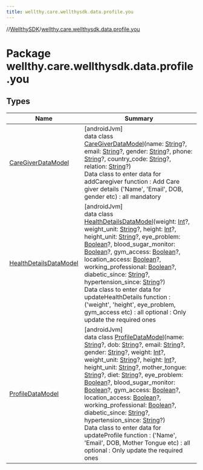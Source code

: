```yaml
---
title: wellthy.care.wellthysdk.data.profile.you
---
```

//[WellthySDK](../../index.html)/[wellthy.care.wellthysdk.data.profile.you](index.html)



# Package wellthy.care.wellthysdk.data.profile.you



## Types


| Name | Summary |
|---|---|
| [CareGiverDataModel](-care-giver-data-model/index.html) | [androidJvm]<br>data class [CareGiverDataModel](-care-giver-data-model/index.html)(name: [String](https://kotlinlang.org/api/latest/jvm/stdlib/kotlin/-string/index.html)?, email: [String](https://kotlinlang.org/api/latest/jvm/stdlib/kotlin/-string/index.html)?, gender: [String](https://kotlinlang.org/api/latest/jvm/stdlib/kotlin/-string/index.html)?, phone: [String](https://kotlinlang.org/api/latest/jvm/stdlib/kotlin/-string/index.html)?, country_code: [String](https://kotlinlang.org/api/latest/jvm/stdlib/kotlin/-string/index.html)?, relation: [String](https://kotlinlang.org/api/latest/jvm/stdlib/kotlin/-string/index.html)?)<br>Data class to enter data for addCaregiver function : Add Care giver details ('Name', 'Email', DOB, gender etc) : all mandatory |
| [HealthDetailsDataModel](-health-details-data-model/index.html) | [androidJvm]<br>data class [HealthDetailsDataModel](-health-details-data-model/index.html)(weight: [Int](https://kotlinlang.org/api/latest/jvm/stdlib/kotlin/-int/index.html)?, weight_unit: [String](https://kotlinlang.org/api/latest/jvm/stdlib/kotlin/-string/index.html)?, height: [Int](https://kotlinlang.org/api/latest/jvm/stdlib/kotlin/-int/index.html)?, height_unit: [String](https://kotlinlang.org/api/latest/jvm/stdlib/kotlin/-string/index.html)?, eye_problem: [Boolean](https://kotlinlang.org/api/latest/jvm/stdlib/kotlin/-boolean/index.html)?, blood_sugar_monitor: [Boolean](https://kotlinlang.org/api/latest/jvm/stdlib/kotlin/-boolean/index.html)?, gym_access: [Boolean](https://kotlinlang.org/api/latest/jvm/stdlib/kotlin/-boolean/index.html)?, location_access: [Boolean](https://kotlinlang.org/api/latest/jvm/stdlib/kotlin/-boolean/index.html)?, working_professional: [Boolean](https://kotlinlang.org/api/latest/jvm/stdlib/kotlin/-boolean/index.html)?, diabetic_since: [String](https://kotlinlang.org/api/latest/jvm/stdlib/kotlin/-string/index.html)?, hypertension_since: [String](https://kotlinlang.org/api/latest/jvm/stdlib/kotlin/-string/index.html)?)<br>Data class to enter data for updateHealthDetails function : ('weight', 'height', eye_problem, gym_access etc) : all optional : Only update the required ones |
| [ProfileDataModel](-profile-data-model/index.html) | [androidJvm]<br>data class [ProfileDataModel](-profile-data-model/index.html)(name: [String](https://kotlinlang.org/api/latest/jvm/stdlib/kotlin/-string/index.html)?, dob: [String](https://kotlinlang.org/api/latest/jvm/stdlib/kotlin/-string/index.html)?, email: [String](https://kotlinlang.org/api/latest/jvm/stdlib/kotlin/-string/index.html)?, gender: [String](https://kotlinlang.org/api/latest/jvm/stdlib/kotlin/-string/index.html)?, weight: [Int](https://kotlinlang.org/api/latest/jvm/stdlib/kotlin/-int/index.html)?, weight_unit: [String](https://kotlinlang.org/api/latest/jvm/stdlib/kotlin/-string/index.html)?, height: [Int](https://kotlinlang.org/api/latest/jvm/stdlib/kotlin/-int/index.html)?, height_unit: [String](https://kotlinlang.org/api/latest/jvm/stdlib/kotlin/-string/index.html)?, mother_tongue: [String](https://kotlinlang.org/api/latest/jvm/stdlib/kotlin/-string/index.html)?, diet: [String](https://kotlinlang.org/api/latest/jvm/stdlib/kotlin/-string/index.html)?, eye_problem: [Boolean](https://kotlinlang.org/api/latest/jvm/stdlib/kotlin/-boolean/index.html)?, blood_sugar_monitor: [Boolean](https://kotlinlang.org/api/latest/jvm/stdlib/kotlin/-boolean/index.html)?, gym_access: [Boolean](https://kotlinlang.org/api/latest/jvm/stdlib/kotlin/-boolean/index.html)?, location_access: [Boolean](https://kotlinlang.org/api/latest/jvm/stdlib/kotlin/-boolean/index.html)?, working_professional: [Boolean](https://kotlinlang.org/api/latest/jvm/stdlib/kotlin/-boolean/index.html)?, diabetic_since: [String](https://kotlinlang.org/api/latest/jvm/stdlib/kotlin/-string/index.html)?, hypertension_since: [String](https://kotlinlang.org/api/latest/jvm/stdlib/kotlin/-string/index.html)?)<br>Data class to enter data for updateProfile function : ('Name', 'Email', DOB, Mother Tongue etc) : all optional : Only update the required ones |

